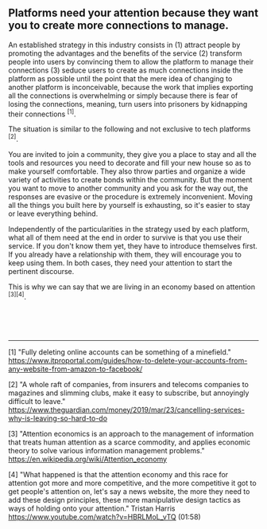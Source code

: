 ## Platforms need your attention because they want you to create more connections to manage.

An established strategy in this industry consists in (1) attract people by promoting the advantages and the benefits of the service (2) transform people into users by convincing them to allow the platform to manage their connections (3) seduce users to create as much connections inside the platform as possible until the point that the mere idea of changing to another platform is inconceivable, because the work that implies exporting all the connections is overwhelming or simply because there is fear of losing the connections, meaning, turn users into prisoners by kidnapping their connections <sup>[1]</sup>.

The situation is similar to the following and not exclusive to tech platforms <sup>[2]</sup>. 

You are invited to join a community, they give you a place to stay and all the tools and resources you need to decorate and fill your new house so as to make yourself comfortable. They also throw parties and organize a wide variety of activities to create bonds within the community. But the moment you want to move to another community and you ask for the way out, the responses are evasive or the procedure is extremely inconvenient. Moving all the things you built here by yourself is exhausting, so it's easier to stay or leave everything behind.

Independently of the particularities in the strategy used by each platform, what all of them need at the end in order to survive is that you use their service. If you don't know them yet, they have to introduce themselves first. If you already have a relationship with them, they will encourage you to keep using them. In both cases, they need your attention to start the pertinent discourse.

This is why we can say that we are living in an economy based on attention <sup>[3][4]</sup>.

<br><br><br>


---

[1] "Fully deleting online accounts can be something of a minefield." https://www.itproportal.com/guides/how-to-delete-your-accounts-from-any-website-from-amazon-to-facebook/

[2] "A whole raft of companies, from insurers and telecoms companies to magazines and slimming clubs, make it easy to subscribe, but annoyingly difficult to leave." https://www.theguardian.com/money/2019/mar/23/cancelling-services-why-is-leaving-so-hard-to-do

[3] "Attention economics is an approach to the management of information that treats human attention as a scarce commodity, and applies economic theory to solve various information management problems." https://en.wikipedia.org/wiki/Attention_economy

[4] "What happened is that the attention economy and this race for attention got more and more competitive, and the more competitive it got to get people's attention on, let's say a news website, the more they need to add these design principles, these more manipulative design tactics as ways of holding onto your attention." Tristan Harris https://www.youtube.com/watch?v=HBRLMoL_vTQ (01:58)